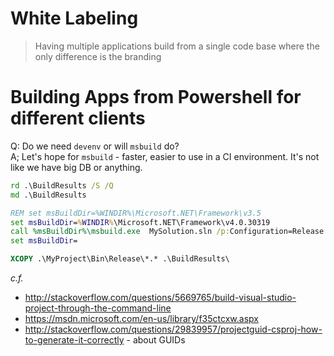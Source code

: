 # White Labeling

>  Having multiple applications build from a single code base where the only difference is the branding

# Building Apps from Powershell for different clients

Q: Do we need `devenv` or will `msbuild` do?  
A; Let's hope for `msbuild` - faster, easier to use in a CI environment. It's not like we have big DB or anything.

```bat
rd .\BuildResults /S /Q
md .\BuildResults

REM set msBuildDir=%WINDIR%\Microsoft.NET\Framework\v3.5
set msBuildDir=%WINDIR%\Microsoft.NET\Framework\v4.0.30319
call %msBuildDir%\msbuild.exe  MySolution.sln /p:Configuration=Release /l:FileLogger,Microsoft.Build.Engine;logfile=Manual_MSBuild_ReleaseVersion_LOG.log
set msBuildDir=

XCOPY .\MyProject\Bin\Release\*.* .\BuildResults\ 
```

_c.f._

 * http://stackoverflow.com/questions/5669765/build-visual-studio-project-through-the-command-line
 * https://msdn.microsoft.com/en-us/library/f35ctcxw.aspx
 * http://stackoverflow.com/questions/29839957/projectguid-csproj-how-to-generate-it-correctly - about GUIDs
